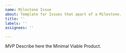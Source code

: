 ```yaml
---
name: Milestone Issue
about: Template for Issues that apart of a Milestone.
title: ''
labels: ''
assignees: ''

---
```


*MVP*
Describe here the Minimal Viable Product.
